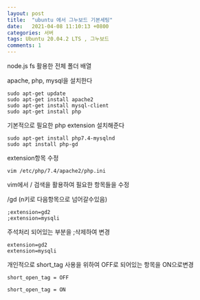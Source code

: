 ```yaml
---
layout: post
title:  "ubuntu 에서 그누보드 기본세팅"
date:   2021-04-08 11:10:13 +0800
categories: 서버
tags: Ubuntu 20.04.2 LTS , 그누보드
comments: 1
---
```

node.js fs 활용한 전체 폴더 배열

apache, php, mysql을 설치한다

```console
sudo apt-get update
sudo apt-get install apache2
sudo apt-get install mysql-client
sudo apt-get install php
```

기본적으로 필요한 php extension 설치해준다

```console
sudo apt-get install php7.4-mysqlnd
sudo apt install php-gd
```
extension항목 수정

```console
vim /etc/php/7.4/apache2/php.ini 

```
vim에서 / 검색을 활용하여 필요한 항목들을 수정

/gd  (n키로 다음항목으로 넘어갈수있음)

```console
;extension=gd2 
;extension=mysqli
```

주석처리 되어있는 부분을 ;삭제하여 변경

```console
extension=gd2 
extension=mysqli
```



개인적으로 short_tag 사용을 위하여 OFF로 되어있는 항목을 ON으로변경

```console
short_open_tag = OFF
```

```console
short_open_tag = ON
```

